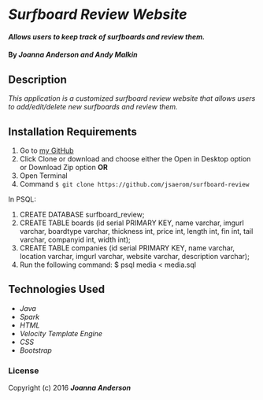 # _Surfboard Review Website_

#### _Allows users to keep track of surfboards and review them._

#### By _**Joanna Anderson and Andy Malkin**_

## Description

_This application is a customized surfboard review website that allows users to add/edit/delete new surfboards and review them._

## Installation Requirements

1. Go to [my GitHub](https://github.com/jsaerom/surfboard-review)
2. Click Clone or download and choose either the Open in Desktop option or Download Zip option
**OR**
1. Open Terminal
2. Command `$ git clone https://github.com/jsaerom/surfboard-review`

In PSQL:

1. CREATE DATABASE surfboard_review;
2. CREATE TABLE boards (id serial PRIMARY KEY, name varchar, imgurl varchar, boardtype varchar, thickness int, price int, length int, fin int, tail varchar, companyid int, width int);
3. CREATE TABLE companies (id serial PRIMARY KEY, name varchar, location varchar, imgurl varchar, website varchar, description varchar);
4. Run the following command: $ psql media < media.sql

## Technologies Used

* _Java_
* _Spark_
* _HTML_
* _Velocity Template Engine_
* _CSS_
* _Bootstrap_

### License

Copyright (c) 2016 **_Joanna Anderson_**
